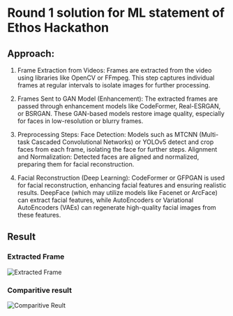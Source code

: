 # Round 1 solution for ML statement of Ethos Hackathon

## Approach:
 1) Frame Extraction from Videos:
    Frames are extracted from the video using libraries like OpenCV or FFmpeg. This step captures individual frames at regular intervals to isolate images for further processing.

 2) Frames Sent to GAN Model (Enhancement):
    The extracted frames are passed through enhancement models like CodeFormer, Real-ESRGAN, or BSRGAN. These GAN-based models restore image quality, especially for faces in low-resolution or blurry frames.

 3) Preprocessing Steps:
    Face Detection: Models such as MTCNN (Multi-task Cascaded Convolutional Networks) or YOLOv5 detect and crop faces from each frame, isolating the face for further steps.
    Alignment and Normalization: Detected faces are aligned and normalized, preparing them for facial reconstruction.

  4) Facial Reconstruction (Deep Learning):
    CodeFormer or GFPGAN is used for facial reconstruction, enhancing facial features and ensuring realistic results.
    DeepFace (which may utilize models like Facenet or ArcFace) can extract facial features, while AutoEncoders or Variational AutoEncoders (VAEs) can regenerate high-quality facial images from these features.

## Result
### Extracted Frame
![Extracted Frame](https://cdn.discordapp.com/attachments/1284411927115595786/1289821731502161962/frame_0_1.jpg?ex=66fa3798&is=66f8e618&hm=98147268bab760d8c16d128d9785b3bf6224fe15ac94aedcf97c17b4a411a8ee&)

### Comparitive result
![Comparitive Reult](https://i.postimg.cc/2j4jH3CT/poc-submission.png)

